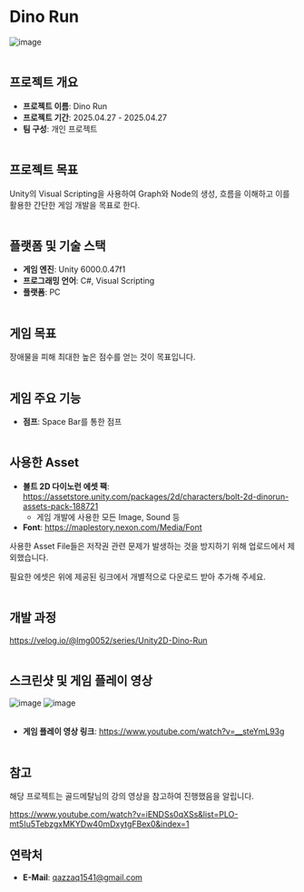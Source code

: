 # Dino Run
![image](https://github.com/user-attachments/assets/491e6b6f-a9aa-4514-90a5-8c18ad2746bc)
<br><br/>

## 프로젝트 개요
- **프로젝트 이름**: Dino Run
- **프로젝트 기간**: 2025.04.27 - 2025.04.27
- **팀 구성**: 개인 프로젝트
<br><br/>

## 프로젝트 목표
Unity의 Visual Scripting을 사용하여 Graph와 Node의 생성, 흐름을 이해하고 이를 활용한 간단한 게임 개발을 목표로 한다. 
<br><br/>

## 플랫폼 및 기술 스택
- **게임 엔진**: Unity 6000.0.47f1
- **프로그래밍 언어**: C#, Visual Scripting
- **플랫폼**: PC
<br><br/>

## 게임 목표
장애물을 피해 최대한 높은 점수를 얻는 것이 목표입니다.
<br><br/>

## 게임 주요 기능
- **점프**: Space Bar를 통한 점프
<br><br/>

## 사용한 Asset
- **볼트 2D 다이노런 에셋 팩**: https://assetstore.unity.com/packages/2d/characters/bolt-2d-dinorun-assets-pack-188721
  - 게임 개발에 사용한 모든 Image, Sound 등
- **Font**: https://maplestory.nexon.com/Media/Font

사용한 Asset File들은 저작권 관련 문제가 발생하는 것을 방지하기 위해 업로드에서 제외했습니다.

필요한 에셋은 위에 제공된 링크에서 개별적으로 다운로드 받아 추가해 주세요.
<br><br/>

## 개발 과정
https://velog.io/@lmg0052/series/Unity2D-Dino-Run
<br><br/>

## 스크린샷 및 게임 플레이 영상
![image](https://github.com/user-attachments/assets/4f190321-f671-4e8d-af9c-c9075d38aff8)
![image](https://github.com/user-attachments/assets/941e13c4-8acd-457f-b8fd-1458c5472eca)
<br><br/>

- **게임 플레이 영상 링크**: https://www.youtube.com/watch?v=__steYmL93g
<br><br/>

## 참고
해당 프로젝트는 골드메탈님의 강의 영상을 참고하여 진행했음을 알립니다.

https://www.youtube.com/watch?v=iENDSs0qXSs&list=PLO-mt5Iu5TebzgxMKYDw40mDxytgFBex0&index=1

## 연락처
- **E-Mail**: qazzaq1541@gmail.com
